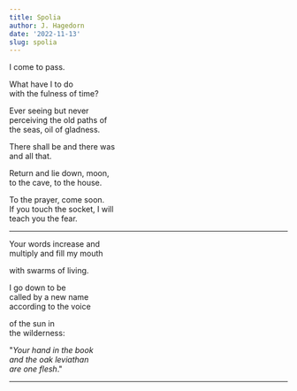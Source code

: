```yaml
---
title: Spolia
author: J. Hagedorn
date: '2022-11-13'
slug: spolia
---
```


I come to pass.  

What have I to do  
with the fulness of time?  

Ever seeing but never  
perceiving the old paths of  
the seas, oil of gladness.  

There shall be and there was  
and all that.  

Return and lie down, moon,  
to the cave, to the house.  

To the prayer, come soon.  
If you touch the socket, I will  
teach you the fear.  


---

Your words increase and  
multiply and fill my mouth  

with swarms of living.  

I go down to be  
called by a new name  
according to the voice  

of the sun in  
the wilderness:  

"*Your hand in the book  
and the oak leviathan  
are one flesh*."  


---

